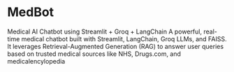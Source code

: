# MedBot
Medical AI Chatbot using Streamlit + Groq + LangChain A powerful, real-time medical chatbot built with Streamlit, LangChain, Groq LLMs, and FAISS. It leverages Retrieval-Augmented Generation (RAG) to answer user queries based on trusted medical sources like NHS, Drugs.com, and medicalencylopedia
